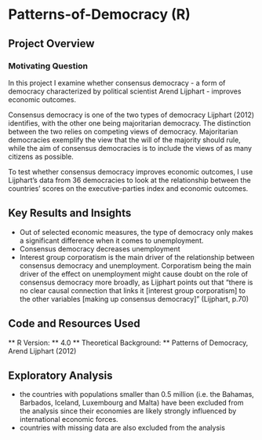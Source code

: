 # Patterns-of-Democracy (R)

## Project Overview 

### Motivating Question

In this project I examine whether consensus democracy - a form of democracy characterized by political scientist Arend Lijphart - improves economic outcomes. 

Consensus democracy is one of the two types of democracy Lijphart (2012) identifies, with the other one being majoritarian democracy. The distinction between the two relies on competing views of democracy. Majoritarian democracies exemplify the view that the will of the majority should rule, while the aim of consensus democracies is to include the views of as many citizens as possible. 

To test whether consensus democracy improves economic outcomes, I use Lijphart’s data from 36 democracies to look at the relationship between the countries’ scores on the executive-parties index and economic outcomes.

## Key Results and Insights 

* Out of selected economic measures, the type of democracy only makes a significant difference when it comes to unemployment.
* Consensus democracy decreases unemployment
* Interest group corporatism is the main driver of the relationship between consensus democracy and unemployment. Corporatism being the main driver of the effect on unemployment might cause doubt on the role of consensus democracy more broadly, as Lijphart points out that “there is no clear causal connection that links it [interest group corporatism] to the other variables [making up consensus democracy]” (Lijphart, p.70)

## Code and Resources Used 
** R Version: ** 4.0 
** Theoretical Background: ** Patterns of Democracy, Arend Lijphart (2012)

## Exploratory Analysis 

* the countries with populations smaller than 0.5 million (i.e. the Bahamas, Barbados, Iceland, Luxembourg and Malta) have been excluded from the analysis since their economies are likely strongly influenced by international economic forces.  
* countries with missing data are also excluded from the analysis
